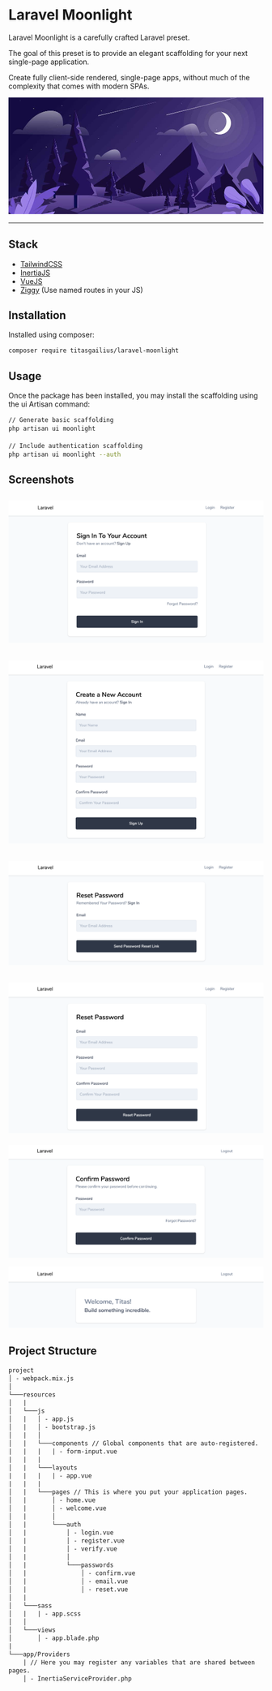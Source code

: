 # Laravel Moonlight

Laravel Moonlight is a carefully crafted Laravel preset.

The goal of this preset is to provide an elegant scaffolding for your next single-page application.

Create fully client-side rendered, single-page apps, without much of the complexity that comes with modern SPAs.

![Laravel Moonlight](./screenshots/logo.jpg)

---

## Stack

* [TailwindCSS](https://tailwindcss.com/)
* [InertiaJS](https://inertiajs.com/)
* [VueJS](https://vuejs.org/)
* [Ziggy](https://github.com/tightenco/ziggy) (Use named routes in your JS)

## Installation

Installed using composer:
```bash
composer require titasgailius/laravel-moonlight
```

## Usage

Once the package has been installed, you may install the scaffolding using the ui Artisan command:

```bash
// Generate basic scaffolding
php artisan ui moonlight

// Include authentication scaffolding
php artisan ui moonlight --auth
```

## Screenshots

![GitHub Logo](screenshots/signin.png)
---
![GitHub Logo](screenshots/signup.png)
---
![GitHub Logo](screenshots/email.png)
---
![GitHub Logo](screenshots/reset.png)
---
![GitHub Logo](screenshots/confirm.png)

![GitHub Logo](screenshots/home.png)

## Project Structure
```
project
│ - webpack.mix.js
│
└───resources
│   |
│   └───js
│   |   │ - app.js
│   |   │ - bootstrap.js
│   |   │
│   |   └───components // Global components that are auto-registered.
|   |   |   | - form-input.vue
|   |   |
│   |   └───layouts
|   |   |   | - app.vue
|   |   |
│   |   └───pages // This is where you put your application pages.
│   |       │ - home.vue
│   |       │ - welcome.vue
│   |       │
│   |       └───auth
│   |           │ - login.vue
│   |           │ - register.vue
│   |           │ - verify.vue
│   |           │
│   |           └───passwords
│   |               │ - confirm.vue
│   |               │ - email.vue
│   |               │ - reset.vue
│   |
│   └───sass
│   |   | - app.scss
│   │
│   └───views
│       │ - app.blade.php
|
└───app/Providers
    | // Here you may register any variables that are shared between pages.
    │ - InertiaServiceProvider.php
```
